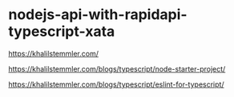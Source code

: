 # nodejs-api-with-rapidapi-typescript-xata

https://khalilstemmler.com/

https://khalilstemmler.com/blogs/typescript/node-starter-project/

https://khalilstemmler.com/blogs/typescript/eslint-for-typescript/
